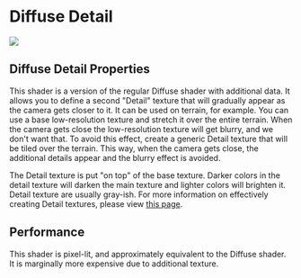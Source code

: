 Diffuse Detail
==============


![](http://docwiki.hq.unity3d.com/uploads/Main/Shaders./Shader-NormalDiffuseDetail.png)  

Diffuse Detail Properties
-------------------------

This shader is a version of the regular Diffuse shader with additional data.  It allows you to define a second "Detail" texture that will gradually appear as the camera gets closer to it.  It can be used on terrain, for example.  You can use a base low-resolution texture and stretch it over the entire terrain.  When the camera gets close the low-resolution texture will get blurry, and we don't want that. To avoid this effect, create a generic Detail texture that will be tiled over the terrain. This way, when the camera gets close, the additional details appear and the blurry effect is avoided.

The Detail texture is put "on top" of the base texture. Darker colors in the detail texture will darken the main texture and lighter colors will brighten it. Detail texture are usually gray-ish. For more information on effectively creating Detail textures, please view [this page](HOWTO-UseDetailTexture.html).

Performance
-----------

This shader is pixel-lit, and approximately equivalent to the Diffuse shader.  It is marginally more expensive due to additional texture.
